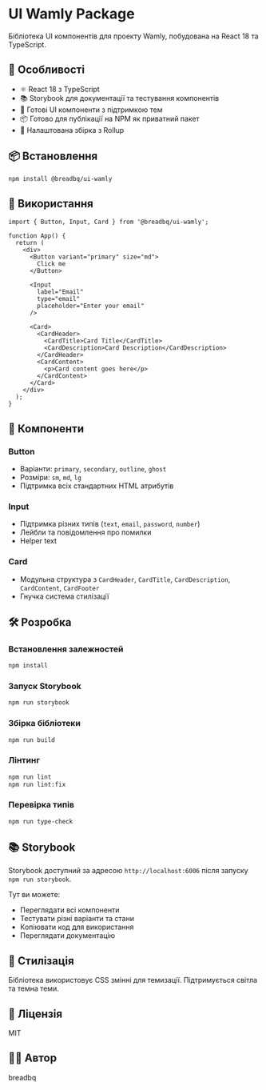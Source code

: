 # UI Wamly Package

Бібліотека UI компонентів для проекту Wamly, побудована на React 18 та TypeScript.

## 🚀 Особливості

- ⚛️ React 18 з TypeScript
- 📚 Storybook для документації та тестування компонентів
- 🎨 Готові UI компоненти з підтримкою тем
- 📦 Готово для публікації на NPM як приватний пакет
- 🔧 Налаштована збірка з Rollup

## 📦 Встановлення

```bash
npm install @breadbq/ui-wamly
```

## 🎯 Використання

```tsx
import { Button, Input, Card } from '@breadbq/ui-wamly';

function App() {
  return (
    <div>
      <Button variant="primary" size="md">
        Click me
      </Button>
      
      <Input 
        label="Email" 
        type="email" 
        placeholder="Enter your email" 
      />
      
      <Card>
        <CardHeader>
          <CardTitle>Card Title</CardTitle>
          <CardDescription>Card Description</CardDescription>
        </CardHeader>
        <CardContent>
          <p>Card content goes here</p>
        </CardContent>
      </Card>
    </div>
  );
}
```

## 🧩 Компоненти

### Button
- Варіанти: `primary`, `secondary`, `outline`, `ghost`
- Розміри: `sm`, `md`, `lg`
- Підтримка всіх стандартних HTML атрибутів

### Input
- Підтримка різних типів (`text`, `email`, `password`, `number`)
- Лейбли та повідомлення про помилки
- Helper text

### Card
- Модульна структура з `CardHeader`, `CardTitle`, `CardDescription`, `CardContent`, `CardFooter`
- Гнучка система стилізації

## 🛠 Розробка

### Встановлення залежностей
```bash
npm install
```

### Запуск Storybook
```bash
npm run storybook
```

### Збірка бібліотеки
```bash
npm run build
```

### Лінтинг
```bash
npm run lint
npm run lint:fix
```

### Перевірка типів
```bash
npm run type-check
```

## 📚 Storybook

Storybook доступний за адресою `http://localhost:6006` після запуску `npm run storybook`.

Тут ви можете:
- Переглядати всі компоненти
- Тестувати різні варіанти та стани
- Копіювати код для використання
- Переглядати документацію

## 🎨 Стилізація

Бібліотека використовує CSS змінні для темизації. Підтримується світла та темна теми.

## 📝 Ліцензія

MIT

## 👨‍💻 Автор

breadbq
